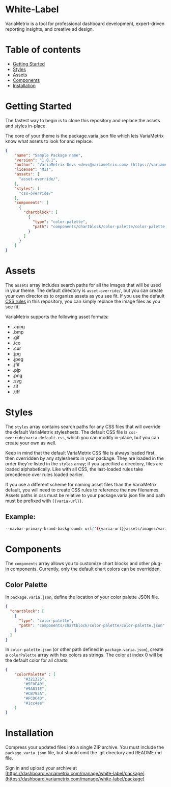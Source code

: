# White-Label
VariaMetrix is a tool for professional dashboard development,
expert-driven reporting insights, and creative ad design.

# Table of contents
- [Getting Started](#getting-started)
- [Styles](#styles)
- [Assets](#assets)
- [Components](#components)
- [Installation](#installation)


# Getting Started

The fastest way to begin is to clone this repository and replace the
assets and styles in-place.

The core of your theme is the package.varia.json file which lets
VariaMetrix know what assets to look for and replace.

```json
{
    "name": "Sample Package name",
    "version": "1.0.1",
    "author": "VariaMetrix Devs <devs@variametrix.com> (https://variametrix.com)",
    "license": "MIT",
    "assets": [
      "asset-override/",
    ],
    "styles": [
      "css-override/"
    ],
    "components": [
      {
        "chartblock": [
          {
            "type": "color-palette",
            "path": "components/chartblock/color-palette/color-palette.json"
          }
        ]
      }
    ]
}
```

# Assets

The `assets` array includes search paths for all the images that will be
used in your theme. The default directory is `asset-override/`, but
you can create your own directories to organize assets as you see
fit. If you use the default [CSS rules](#styles) in this repository,
you can simply replace the image files as you see fit.

VariaMetrix supports the following asset formats:
  - .apng
  - .bmp
  - .gif
  - .ico
  - .cur
  - .jpg
  - .jpeg
  - .jfif
  - .pjp
  - .png
  - .svg
  - .tif
  - .tiff


# Styles

The `styles` array contains search paths for any CSS files that will
override the default VariaMetrix stylesheets. The default CSS file is
`css-override/varia-default.css`, which you can modify in-place, but
you can create your own as well.

Keep in mind that the default VariaMetrix CSS file is always loaded
first, then overridden by any stylesheets in your package. They are
loaded in the order they're listed in the `styles` array; if you
specified a directory, files are loaded alphabetically. Like with all
CSS, the last-loaded rules take precedence over rules loaded earlier.

If you use a different scheme for naming asset files than the
VariaMetrix default, you will need to create CSS rules to reference
the new filenames. Assets paths in css must be relative to your
package.varia.json file and path must be prefixed with
`{{varia-url}}`.

## Example:

```css
--navbar-primary-brand-background: url('{{varia-url}}assets/images/varia-logo-title.svg') center no-repeat;
```

# Components

The `components` array allows you to customize chart blocks and other
plug-in components. Currently, only the default chart colors can be
overridden.

## Color Palette

In `package.varia.json`, define the location of your color palette JSON file.

```JSON
{
  "chartblock": [
    {
      "type": "color-palette",
      "path": "components/chartblock/color-palette/color-palette.json"
    }
  ]
}
```

In `color-palette.json` (or other path defined in
`package.varia.json`), create a `colorPalette` array with hex colors
as strings. The color at index 0 will be the default color for all
charts.

```JSON
{
    "colorPalette" : [
        "#321325",
        "#5F0F40",
        "#9A031E",
        "#CB793A",
        "#FCDC4D",
        "#1cc4ae"
    ]
}
```

# Installation

Compress your updated files into a single ZIP archive. You must
include the `package.varia.json` file, but should omit the .git
directory and README.md file.

Sign in and upload your archive at
[https://dashboard.variametrix.com/manage/white-label/package](https://dashboard.variametrix.com/manage/white-label/package)
